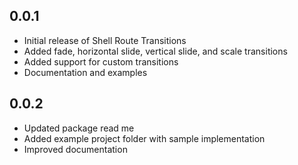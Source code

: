 ## 0.0.1

* Initial release of Shell Route Transitions
* Added fade, horizontal slide, vertical slide, and scale transitions
* Added support for custom transitions
* Documentation and examples

## 0.0.2

* Updated package read me
* Added example project folder with sample implementation
* Improved documentation

